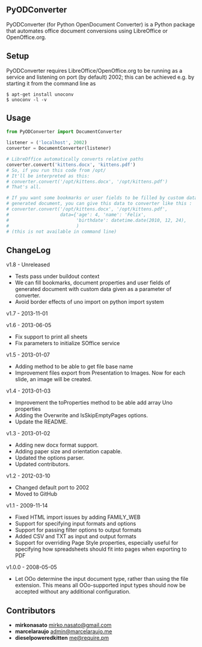 ## PyODConverter

PyODConverter (for Python OpenDocument Converter) is a Python package that
automates office document conversions using LibreOffice or OpenOffice.org.

## Setup

PyODConverter requires LibreOffice/OpenOffice.org to be running as a service
and listening on port (by default) 2002; this can be achieved e.g. by starting
it from the command line as
```
$ apt-get install unoconv
$ unoconv -l -v
```

## Usage

```python
from PyODConverter import DocumentConverter

listener = ('localhost', 2002)
converter = DocumentConverter(listener)

# LibreOffice automatically converts relative paths
converter.convert('kittens.docx', 'kittens.pdf')
# So, if you run this code from /opt/
# It'll be interpreted as this:
# converter.convert('/opt/kittens.docx', '/opt/kittens.pdf')
# That's all.

# If you want some bookmarks or user fields to be filled by custom data on
# generated document, you can give this data to converter like this :
# converter.convert('/opt/kittens.docx', '/opt/kittens.pdf',
#                   data={'age': 4, 'name': 'Felix',
#                         'birthdate': datetime.date(2010, 12, 24),
#                         )
# (this is not available in command line)

```

## ChangeLog

v1.8 - Unreleased

* Tests pass under buildout context
* We can fill bookmarks, document properties and user fields of generated document
  with custom data given as a parameter of converter.
* Avoid border effects of uno import on python import system

v1.7 - 2013-11-01

v1.6 - 2013-06-05
* Fix support to print all sheets
* Fix parameters to initialize SOffice service

v1.5 - 2013-01-07

* Adding method to be able to get file base name
* Improvement files export from Presentation to Images. Now for each
  slide, an image will be created.

v1.4 - 2013-01-03

* Improvement the toProperties method to be able add array Uno properties
* Adding the Overwrite and IsSkipEmptyPages options.
* Update the README.

v1.3 - 2013-01-02

* Adding new docx format support.
* Adding paper size and orientation capable.
* Updated the options parser.
* Updated contributors.

v1.2 - 2012-03-10

* Changed default port to 2002
* Moved to GitHub

v1.1 - 2009-11-14

* Fixed HTML import issues by adding FAMILY\_WEB
* Support for specifying input formats and options
* Support for passing filter options to output formats
* Added CSV and TXT as input and output formats
* Support for overriding Page Style properties, especially useful for specifying
  how spreadsheets should fit into pages when exporting to PDF

v1.0.0 - 2008-05-05

* Let OOo determine the input document type, rather than using the file
  extension. This means all OOo-supported input types should now be accepted
  without any additional configuration.

## Contributors ##

* __mirkonasato__ <mirko.nasato@gmail.com>
* __marcelaraujo__ <admin@marcelaraujo.me>
* __dieselpoweredkitten__ <me@require.pm>
